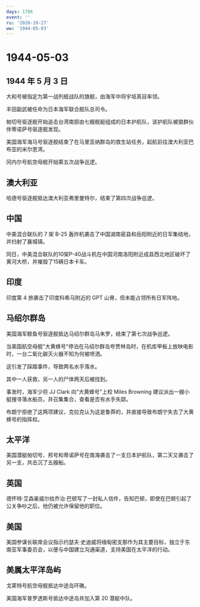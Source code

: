 ```yaml
---
days: 1706
event: ''
ru: '2026-10-27'
ww: '1944-05-03'
---
```


# 1944-05-03

## 1944 年 5 月 3 日

大和号被指定为第一战列舰战队的旗舰，由海军中将宇垣真目率领。

丰田副武被任命为日本海军联合舰队总司令。

帕切号驱逐舰开始追击台湾南部由七艘舰艇组成的日本护航队，该护航队被狼群伙伴蒂诺萨号驱逐舰发现。

美国海军海马号驱逐舰结束了在马里亚纳群岛的救生站任务，起航前往澳大利亚巴布亚的米尔恩湾。

冈内尔号航空母舰开始第五次战争巡逻。

## 澳大利亚

哈德号驱逐舰抵达澳大利亚弗里曼特尔，结束了第四次战争巡逻。

## 中国

中美混合联队的 7 架 B-25
轰炸机袭击了中国湖南密县和岳阳附近的日军集结地，并扫射了襄城镇。

同日，中美混合联队的10架P-40战斗机在中国河南洛阳附近成县西北地区破坏了黄河大桥，并摧毁了15辆日本卡车。

## 印度

印度第 4 旅袭击了印度科希马附近的 GPT 山脊，但未能占领所有日军阵地。

## 马绍尔群岛

美国海军鲸鱼号驱逐舰抵达马绍尔群岛马朱罗，结束了第七次战争巡逻。

当美国航空母舰"大黄蜂号"停泊在马绍尔群岛夸贾林岛时，在机库甲板上放映电影时，一台二氧化碳灭火器不知为何被喷洒。

这引发了踩踏事件，导致两名水手落水。

其中一人获救，另一人的尸体两天后被找到。

事发时，海军少将 JJ Clark 向"大黄蜂号"上校 Miles Browning
建议派出一艘小艇搜寻落水船员，并召集集合，查看是否有水手失踪。

布朗宁拒绝了这两项建议，克拉克认为这是鲁莽的，并直接导致布朗宁失去了大黄蜂号的指挥权。

## 太平洋

美国潜艇帕切号、邦号和蒂诺萨号在南海袭击了一支日本护航队，第二天又袭击了另一支，共击沉了五艘船。

## 英国

德怀特·艾森豪威尔给乔治·巴顿写了一封私人信件，告知巴顿，即使在巴顿引起了公关争吵之后，他仍被允许保留他的职位。

## 美国

美国参谋长联席会议指示约瑟夫·史迪威将缅甸密支那作为其主要目标，独立于东南亚军事委员会，以便与中国建立沟通渠道，支持美国在太平洋的行动。

## 美属太平洋岛屿

戈莱特号航空母舰抵达中途岛环礁。

美国海军普罗透斯号抵达中途岛并加入第 20 潜艇中队。